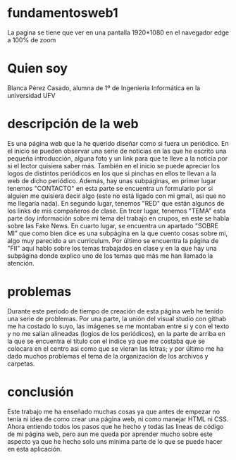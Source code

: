 # fundamentosweb1
La pagina se tiene que ver en una pantalla 1920*1080 en el navegador edge a 100% de zoom

# Quien soy
Blanca Pérez Casado, alumna de 1º de Ingenieria Informática en la universidad UFV

# descripción de la web
Es una página web que la he querido diseñar como si fuera un periódico. En el inicio se pueden observar una serie de noticias en las que he escrito una pequeña introducción, alguna foto y un link para que te lleve a la noticia por si el lector quisiera saber más. También en el inicio se puede apreciar los logos de distintos periódicos en los que si pinchas en ellos te llevan a la web de dicho periódico.
Además, hay unas subpáginas, en primer lugar tenemos "CONTACTO" en esta parte se encuentra un formulario por si alguien me quisiera decir algo (este no está ligado con mi gmail, asi que no me llegaría nada). En segundo lugar, tenemos "RED" que están algunos de los links de mis compañeros de clase. En trcer lugar, tenemos "TEMA" esta parte doy información sobre mi tema del trabajo en crupos, en este se habla sobre las Fake News. En cuarto lugar, se encuentra un apartado "SOBRE MI" que como bien dice es una subpágina en la que cuento cosas sobre mi, algo muy parecido a un curriculum. Por último se encuentra la página de "FII" aquí hablo sobre los temas trabajados en clase y en la que hay una subpágina donde explico uno de los temas que más me han llamado la atención.

# problemas
Durante este periodo de tiempo de creación de esta página web he tenido una serie de problemas. Por una parte, la unión del visual studio con githab me ha costado lo suyo, las imágenes se me montaban entre si y con el texto y no me salian alineadas (logios de los periódicos), en la parte de arriba en la que se encuentra el título con el indice ya que me costaba que se colocara en el centro asi como que se vieran las letras; y por último me ha dado muchos problemas el tema de la organización de los archivos y carpetas.

# conclusión 
Este trabajo me ha enseñado muchas cosas ya que antes de empezar no tenía ni idea de como crear una página web, ni como manejar HTML ni CSS. Ahora entiendo todos los pasos que he hecho y todas las lineas de código de mi página web, pero aun me queda por aprender mucho sobre este aspecto ya que he hecho solo uns minima parte de lo que se puede hacer en esta aplicación.
